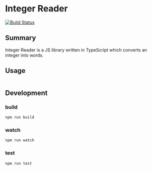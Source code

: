 # Integer Reader
[![Build Status](https://travis-ci.org/pb10001/integer-reader.svg?branch=master)](https://travis-ci.org/pb10001/integer-reader)
## Summary
Integer Reader is a JS library written in TypeScript which converts an integer into words.
## Usage
```javascript

```
## Development
### build
```sh
npm run build
```
### watch
```sh
npm run watch
```
### test
```sh
npm run test
```